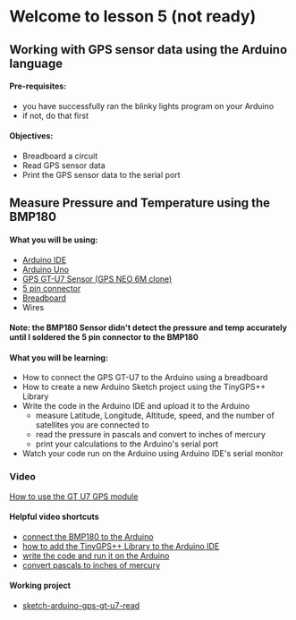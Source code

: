 # Welcome to lesson 5 (not ready)

## Working with GPS sensor data using the Arduino language

#### Pre-requisites:
- you have successfully ran the blinky lights program on your Arduino
- if not, do that first

#### Objectives:
- Breadboard a circuit
- Read GPS sensor data
- Print the GPS sensor data to the serial port

## Measure Pressure and Temperature using the BMP180

#### What you will be using:
- [Arduino IDE](https://github.com/StateFarm-STEM/pyinthesky/blob/main/lesson5/screenshots/arduino-ide.png)
- [Arduino Uno](https://github.com/StateFarm-STEM/pyinthesky/blob/main/lesson5/screenshots/arduino-uno-r3.png)
- [GPS GT-U7 Sensor (GPS NEO 6M clone)](https://github.com/StateFarm-STEM/pyinthesky/blob/main/lesson5/screenshots/gps-gt-u7.png)
- [5 pin connector](https://github.com/StateFarm-STEM/pyinthesky/blob/main/lesson5/screenshots/5-pin-connector.png)
- [Breadboard](https://github.com/StateFarm-STEM/pyinthesky/blob/main/lesson5/screenshots/breadboard.png)
- Wires

#### Note: the BMP180 Sensor didn't detect the pressure and temp accurately until I soldered the 5 pin connector to the BMP180<br>

#### What you will be learning:
- How to connect the GPS GT-U7 to the Arduino using a breadboard
- How to create a new Arduino Sketch project using the TinyGPS++ Library
- Write the code in the Arduino IDE and upload it to the Arduino
  - measure Latitude, Longitude, Altitude, speed, and the number of satellites you are connected to
  - read the pressure in pascals and convert to inches of mercury
  - print your calculations to the Arduino's serial port
- Watch your code run on the Arduino using Arduino IDE's serial monitor

### Video
[How to use the GT U7 GPS module](https://youtu.be/7zw2ULu73DY)

#### Helpful video shortcuts
- [connect the BMP180 to the Arduino](https://youtu.be/z9AzZM1-Dns?t=105)
- [how to add the TinyGPS++ Library to the Arduino IDE](https://youtu.be/z9AzZM1-Dns?t=152)
- [write the code and run it on the Arduino](https://youtu.be/7zw2ULu73DY?t=180)
- [convert pascals to inches of mercury](https://youtu.be/z9AzZM1-Dns?t=985)

#### Working project
- [sketch-arduino-gps-gt-u7-read](https://github.com/StateFarm-STEM/pyinthesky/tree/main/my-workspace/sketch-arduino-gps-gt-u7-read)
